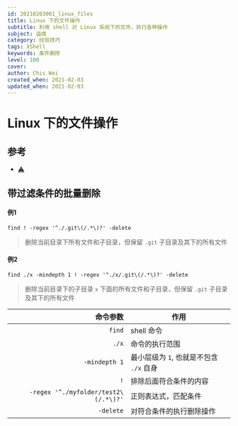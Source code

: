 ```yaml
---
id: 20210203001_linux_files
title: Linux 下的文件操作
subtitle: 利用 shell 对 Linux 系统下的文件，执行各种操作
subject: 运维
category: 经验技巧
tags: XShell
keywords: 条件删除
level: 100
cover: 
author: Chis Wei
created_when: 2021-02-03
updated_when: 2021-02-03
---
```


# Linux 下的文件操作

## 参考

- [⚠️](https://unix.stackexchange.com/questions/422392/delete-all-folders-inside-a-folder-except-one-with-specific-name)

## 带过滤条件的批量删除

#### 例1

```
find ! -regex '^./.git\(/.*\)?' -delete
```

> 删除当前目录下所有文件和子目录，但保留 `.git` 子目录及其下的所有文件

#### 例2

```
find ./x -mindepth 1 ! -regex '^./x/.git\(/.*\)?' -delete
```

> 删除当前目录下的子目录 `x` 下面的所有文件和子目录，但保留 `.git` 子目录及其下的所有文件

|命令参数|作用
|--:|---|
|`find`|shell 命令|
|`./x`|命令的执行范围|
|`-mindepth 1`|最小层级为 `1`, 也就是不包含 `./x` 自身|
|`!`|排除后面符合条件的内容|
|`-regex '^./myfolder/test2\(/.*\)?'`|正则表达式，匹配条件|
|`-delete`|对符合条件的执行删除操作|
